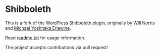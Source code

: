 Shibboleth
==========

This is a fork of the [WordPress Shibboleth plugin](http://wordpress.org/plugins/shibboleth), originally by [Will Norris](https://github.com/willnorris) and [Michael Yoshitaka Erlewine](https://github.com/mitcho). 

Read [readme.txt](https://github.com/michaelryanmcneill/shibboleth/blob/master/readme.txt) for usage information.

The project accepts contributions via pull request!
